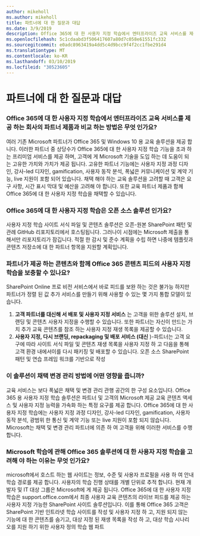 ```yaml
---
author: mikeholl
ms.author: mikeholl
title: 파트너에 대 한 질문과 대답
ms.date: 3/9/2019
description: Office 365에 대 한 사용자 지정 학습에서 엔터프라이즈 교육 서비스를 제공 하는 회사의 파트너 제품과 비교 하는 방법은 무엇 인가요?
ms.openlocfilehash: 5c1cdaabd3f506417607a80d7c058e61551fc332
ms.sourcegitcommit: e0adc8963419a4dd5c4d9bcc9f4f2cc1fbe291d4
ms.translationtype: MT
ms.contentlocale: ko-KR
ms.lasthandoff: 03/10/2019
ms.locfileid: "30523605"
---
```

# <a name="partner-frequently-asked-questions"></a>파트너에 대 한 질문과 대답

### <a name="how-does-custom-learning-for-office-365-compare-to-partner-offerings-from-companies-that-provide-enterprise-training-services"></a>Office 365에 대 한 사용자 지정 학습에서 엔터프라이즈 교육 서비스를 제공 하는 회사의 파트너 제품과 비교 하는 방법은 무엇 인가요?
여러 기존 Microsoft 파트너가 Office 365 및 Windows 10 용 교육 솔루션을 제공 합니다. 이러한 파트너 중 상당수가 Office 365에 대 한 사용자 지정 학습 기능을 초과 하는 프리미엄 서비스를 제공 하며, 고객에 게 Microsoft 기술을 도입 하는 데 도움이 되는 고유한 가치와 가치가 제공 됩니다. 고유한 파트너 기능에는 사용자 지정 과정 디자인, 강사-led 디자인, gamification, 사용자 동작 분석, 폭넓은 커뮤니케이션 및 계약 기능, live 지원이 포함 되어 있습니다. 채택 해야 하는 교육 솔루션을 고려할 때 고객은 요구 사항, 시간 표시 막대 및 예산을 고려해 야 합니다. 또한 교육 파트너 제품과 함께 Office 365에 대 한 사용자 지정 학습을 채택할 수 있습니다.
 
### <a name="is-custom-learning-for-office-365-an-open-source-solution"></a>Office 365에 대 한 사용자 지정 학습은 오픈 소스 솔루션 인가요?
사용자 지정 학습 사이트 서식 파일 및 콘텐츠 솔루션은 오픈-원본 SharePoint 패턴 및 관례 GitHub 리포지토리에서 호스팅됩니다. 그러나이 시점에는 Microsoft 제출을 통해서만 리포지토리가 잠깁니다. 적절 한 감시 및 준수 계획을 수립 하면 나중에 템플릿과 콘텐츠 저장소에 대 한 파트너 항목을 지원할 계획입니다.  

### <a name="can-i-supplement-the-custom-learning-for-office-365-content-feed-with-my-partner-provided-content"></a>파트너가 제공 하는 콘텐츠와 함께 Office 365 콘텐츠 피드의 사용자 지정 학습을 보충할 수 있나요? 
SharePoint Online 프로 비전 서비스에서 바로 피드를 보완 하는 것은 불가능 하지만 파트너가 정렬 된 값 추가 서비스를 만들기 위해 사용할 수 있는 몇 가지 통합 모델이 있습니다.

1. **고객 파트너를 대신해 서 배포 및 사용자 지정 서비스** 는 고객을 위한 솔루션 설치, 브랜딩 및 콘텐츠 사용자 지정을 수행할 수 있습니다. 또한 파트너는 자신이 만드는 가치 추가 교육 콘텐츠를 참조 하는 사용자 지정 재생 목록을 제공할 수 있습니다. 
2. **사용자 지정, 다시 브랜딩, repackaging 및 배포 서비스 (대신** )-파트너는 고객 요구에 따라 사이트 서식 파일 및 콘텐츠 재생 목록을 사용자 지정 하 고 다음을 통해 고객 환경 내에서이를 다시 패키징 및 배포할 수 있습니다. 오픈 소스 SharePoint 패턴 및 연습 프레임 워크를 기반으로 작성 

### <a name="how-does-this-solution-affect-my-adoption-change-management-practice"></a>이 솔루션이 채택 변경 관리 방법에 어떤 영향을 줍니까? 
교육 서비스는 보다 폭넓은 채택 및 변경 관리 관행 공간의 한 구성 요소입니다. Office 365 용 사용자 지정 학습 솔루션은 파트너 및 고객의 Microsoft 제공 교육 콘텐츠 액세스 및 사용자 지정 능력을 가속화 하는 특정 요구를 제공 합니다. Office 365에 대 한 사용자 지정 학습에는 사용자 지정 과정 디자인, 강사-led 디자인, gamification, 사용자 동작 분석, 광범위 한 통신 및 계약 기능 또는 live 지원이 포함 되지 않습니다. Microsoft는 채택 및 변경 관리 파트너에 의존 하 여 고객을 위해 이러한 서비스를 수행 합니다. 

### <a name="how-should-i-think-of-the-custom-learning-for-office-365-solution-with-respect-to-microsoft-learn"></a>Microsoft 학습에 관해 Office 365 솔루션에 대 한 사용자 지정 학습을 고려해 야 하는 이유는 무엇 인가요?
microsoft에서 호스트 하는 웹 사이트는 정보, 수준 및 사용자 프로필을 사용 하 여 안내 학습 경로를 제공 합니다. 사용자의 학습 진행 상태를 개별 단위로 추적 합니다. 현재 개발자 및 IT 대상 그룹은 Microsoft에 게 제공 됩니다. Office 365에 대 한 사용자 지정 학습은 support.office.com에서 최종 사용자 교육 콘텐츠의 라이브 피드를 제공 하는 사용자 지정 가능한 SharePoint 사이트 솔루션입니다. 이를 통해 Office 365 고객은 SharePoint 기반 인트라넷 학습 사이트를 작성 및 사용자 지정 하 고, 지원 되지 않는 기능에 대 한 콘텐츠를 숨기고, 대상 지정 된 재생 목록을 작성 하 고, 대상 학습 시나리오를 지원 하기 위한 사용자 정의 학습 웹 파트
